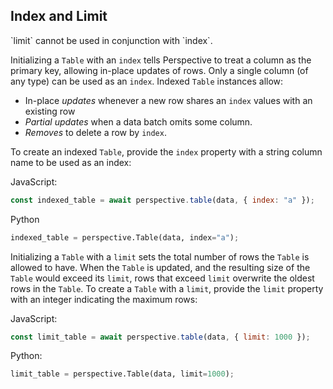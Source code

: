 ## Index and Limit

<div class="warning">`limit` cannot be used in conjunction with `index`.</div>

Initializing a `Table` with an `index` tells Perspective to treat a column as
the primary key, allowing in-place updates of rows. Only a single column (of any
type) can be used as an `index`. Indexed `Table` instances allow:

-   In-place _updates_ whenever a new row shares an `index` values with an
    existing row
-   _Partial updates_ when a data batch omits some column.
-   _Removes_ to delete a row by `index`.

To create an indexed `Table`, provide the `index` property with a string column
name to be used as an index:

<div class="javascript">

JavaScript:

```javascript
const indexed_table = await perspective.table(data, { index: "a" });
```

</div>
<div class="python">

Python

```python
indexed_table = perspective.Table(data, index="a");
```

</div>

Initializing a `Table` with a `limit` sets the total number of rows the `Table`
is allowed to have. When the `Table` is updated, and the resulting size of the
`Table` would exceed its `limit`, rows that exceed `limit` overwrite the oldest
rows in the `Table`. To create a `Table` with a `limit`, provide the `limit`
property with an integer indicating the maximum rows:

<div class="javascript">

JavaScript:

```javascript
const limit_table = await perspective.table(data, { limit: 1000 });
```

</div>
<div class="python">

Python:

```python
limit_table = perspective.Table(data, limit=1000);
```

</div>
